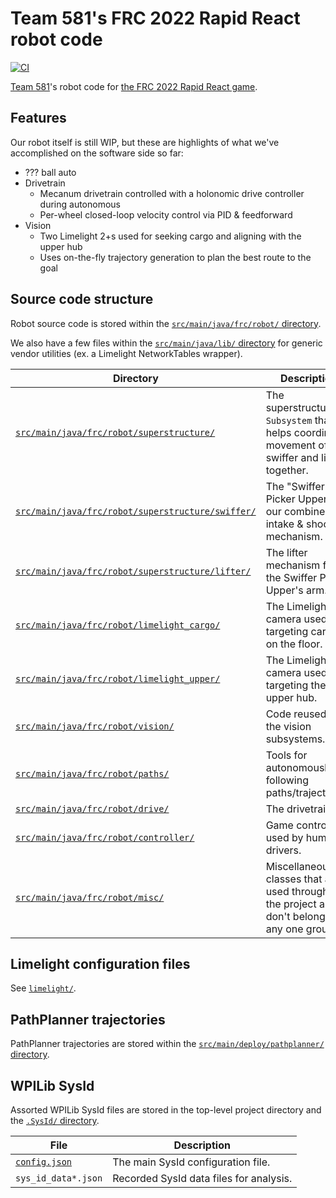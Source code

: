 # Team 581's FRC 2022 Rapid React robot code

[![CI](https://github.com/team581/frc-2022-rapid-react/actions/workflows/ci.yml/badge.svg)](https://github.com/team581/frc-2022-rapid-react/actions/workflows/ci.yml)

[Team 581](https://github.com/team581)'s robot code for [the FRC 2022 Rapid React game](https://youtu.be/LgniEjI9cCM).

## Features

Our robot itself is still WIP, but these are highlights of what we've accomplished on the software side so far:

- ??? ball auto
- Drivetrain
  - Mecanum drivetrain controlled with a holonomic drive controller during autonomous
  - Per-wheel closed-loop velocity control via PID & feedforward
- Vision
  - Two Limelight 2+s used for seeking cargo and aligning with the upper hub
  - Uses on-the-fly trajectory generation to plan the best route to the goal

## Source code structure

Robot source code is stored within the [`src/main/java/frc/robot/` directory](./src/main/java/frc/robot).

We also have a few files within the [`src/main/java/lib/` directory](./src/main/java/lib) for generic vendor utilities (ex. a Limelight NetworkTables wrapper).

| Directory                                                                                              | Description                                                                                       |
| ------------------------------------------------------------------------------------------------------ | ------------------------------------------------------------------------------------------------- |
| [`src/main/java/frc/robot/superstructure/`](./src/main/java/frc/robot/superstructure/)                 | The superstructure `Subsystem` that helps coordinate movement of the swiffer and lifter together. |
| [`src/main/java/frc/robot/superstructure/swiffer/`](./src/main/java/frc/robot/superstructure/swiffer/) | The "Swiffer Picker Upper", our combined intake & shooter mechanism.                              |
| [`src/main/java/frc/robot/superstructure/lifter/`](./src/main/java/frc/robot/superstructure/lifter/)   | The lifter mechanism for the Swiffer Picker Upper's arm.                                          |
| [`src/main/java/frc/robot/limelight_cargo/`](./src/main/java/frc/robot/limelight_cargo/)               | The Limelight camera used for targeting cargo on the floor.                                       |
| [`src/main/java/frc/robot/limelight_upper/`](./src/main/java/frc/robot/limelight_upper/)               | The Limelight camera used for targeting the upper hub.                                            |
| [`src/main/java/frc/robot/vision/`](./src/main/java/frc/robot/vision/)                                 | Code reused in the vision subsystems.                                                             |
| [`src/main/java/frc/robot/paths/`](./src/main/java/frc/robot/paths/)                                   | Tools for autonomously following paths/trajectories.                                              |
| [`src/main/java/frc/robot/drive/`](./src/main/java/frc/robot/drive/)                                   | The drivetrain.                                                                                   |
| [`src/main/java/frc/robot/controller/`](./src/main/java/frc/robot/controller/)                         | Game controllers used by human drivers.                                                           |
| [`src/main/java/frc/robot/misc/`](./src/main/java/frc/robot/misc/)                                     | Miscellaneous classes that are used throughout the project and don't belong to any one group.     |

## Limelight configuration files

See [`limelight/`](./limelight/README.md).

## PathPlanner trajectories

PathPlanner trajectories are stored within the [`src/main/deploy/pathplanner/` directory](./src/main/deploy/pathplanner/).

## WPILib SysId

Assorted WPILib SysId files are stored in the top-level project directory and the [`.SysId/` directory](./.SysId/).

| File                           | Description                             |
| ------------------------------ | --------------------------------------- |
| [`config.json`](./config.json) | The main SysId configuration file.      |
| `sys_id_data*.json`            | Recorded SysId data files for analysis. |
